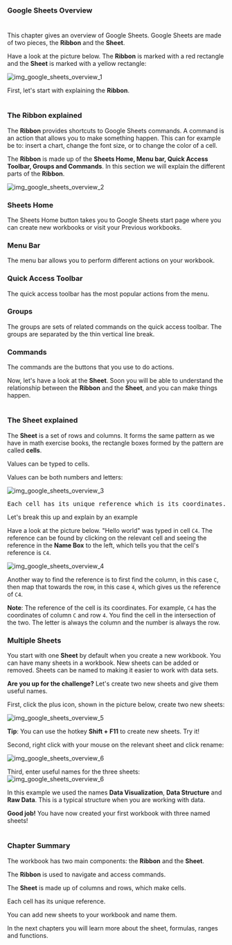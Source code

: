 ### Google Sheets Overview

#

This chapter gives an overview of Google Sheets. Google Sheets are made of two pieces, the **Ribbon** and the **Sheet**.

Have a look at the picture below. The **Ribbon** is marked with a red rectangle and the **Sheet** is marked with a yellow rectangle:

![img_google_sheets_overview_1](https://user-images.githubusercontent.com/47166768/191905519-d722ba8a-cc30-43c5-a433-97335a8a1506.png)

First, let's start with explaining the **Ribbon**.


#

### The Ribbon explained

The **Ribbon** provides shortcuts to Google Sheets commands. A command is an action that allows you to make something happen. This can for example be to: insert a chart, change the font size, or to change the color of a cell.

The **Ribbon** is made up of the **Sheets Home, Menu bar, Quick Access Toolbar, Groups and Commands**. In this section we will explain the different parts of the **Ribbon**.

![img_google_sheets_overview_2](https://user-images.githubusercontent.com/47166768/191905776-963b9928-648c-4691-923a-e8c1e724f7d0.png)



### Sheets Home

The Sheets Home button takes you to Google Sheets start page where you can create new workbooks or visit your Previous workbooks.


### Menu Bar

The menu bar allows you to perform different actions on your workbook.


### Quick Access Toolbar

The quick access toolbar has the most popular actions from the menu.


### Groups

The groups are sets of related commands on the quick access toolbar. The groups are separated by the thin vertical line break.


### Commands

The commands are the buttons that you use to do actions.

Now, let's have a look at the **Sheet**. Soon you will be able to understand the relationship between the **Ribbon** and the **Sheet**, and you can make things happen.


#
#

### The Sheet explained

The **Sheet** is a set of rows and columns. It forms the same pattern as we have in math exercise books, the rectangle boxes formed by the pattern are called **cells**.

Values can be typed to cells.

Values can be both numbers and letters:


![img_google_sheets_overview_3](https://user-images.githubusercontent.com/47166768/191906138-47492975-2af0-4e91-82b2-296dc317decc.png)

<pre>
Each cell has its unique reference which is its coordinates. This is where the columns and rows intersect.
</pre>

Let's break this up and explain by an example

Have a look at the picture below. "Hello world" was typed in cell `C4`. The reference can be found by clicking on the relevant cell and seeing the reference in the **Name Box** to the left, which tells you that the cell's reference is `C4`.

![img_google_sheets_overview_4](https://user-images.githubusercontent.com/47166768/191906333-c2d6f043-262f-434f-86f1-48e5def4bb93.png)

Another way to find the reference is to first find the column, in this case `C`, then map that towards the row, in this case `4`, which gives us the reference of `C4`.


**Note**: The reference of the cell is its coordinates. For example, `C4` has the coordinates of column `C` and row `4`. You find the cell in the intersection of the two. The letter is always the column and the number is always the row.




### Multiple Sheets

You start with one **Sheet** by default when you create a new workbook. You can have many sheets in a workbook. New sheets can be added or removed. Sheets can be named to making it easier to work with data sets.

**Are you up for the challenge?** Let's create two new sheets and give them useful names.

First, click the plus icon, shown in the picture below, create two new sheets:

![img_google_sheets_overview_5](https://user-images.githubusercontent.com/47166768/191906857-77e44ddf-ca8d-4433-b376-8c4ebad01f89.png)

**Tip**: You can use the hotkey **Shift + F11** to create new sheets. Try it!

Second, right click with your mouse on the relevant sheet and click rename:

![img_google_sheets_overview_6](https://user-images.githubusercontent.com/47166768/191906934-e7d3ac57-1f63-4cb1-8666-71499e67ac72.png)

Third, enter useful names for the three sheets:
![img_google_sheets_overview_6](https://user-images.githubusercontent.com/47166768/191907104-42eaf64e-519c-4781-a812-f81ca4bce113.png)


In this example we used the names **Data Visualization**, **Data Structure** and **Raw Data**. This is a typical structure when you are working with data.

**Good job!** You have now created your first workbook with three named sheets!

#


### Chapter Summary

The workbook has two main components: the **Ribbon** and the **Sheet**.

The **Ribbon** is used to navigate and access commands.

The **Sheet** is made up of columns and rows, which make cells.

Each cell has its unique reference.

You can add new sheets to your workbook and name them.

In the next chapters you will learn more about the sheet, formulas, ranges and functions.

